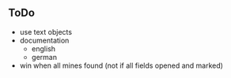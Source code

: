 ToDo
----

* use text objects
* documentation
   * english
   * german  
* win when all mines found (not if all fields opened and marked)

